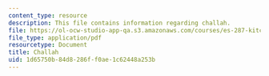 ```yaml
---
content_type: resource
description: This file contains information regarding challah.
file: https://ol-ocw-studio-app-qa.s3.amazonaws.com/courses/es-287-kitchen-chemistry-spring-2009/1d65750b84d8286ff0ae1c62448a253b_MITES_287S09_read05.pdf
file_type: application/pdf
resourcetype: Document
title: Challah
uid: 1d65750b-84d8-286f-f0ae-1c62448a253b
---
```

